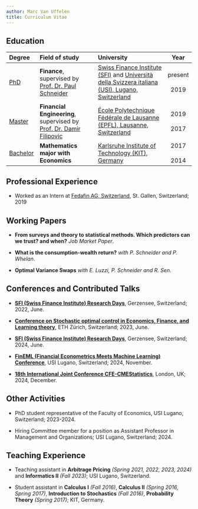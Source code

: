 ```yaml
---
author: Marc Van Uffelen
title: Curriculum Vitae
---
```


## Education

| Degree | Field of study | University | Year |
| :------ | :-------------- | :---------- | :----: |
| <u>PhD</u> | **Finance**, supervised by [Prof. Dr. Paul Schneider](https://sites.google.com/view/paul-schneider) | [Swiss Finance Institute (SFI)](https://www.sfi.ch/en) and [Università della Svizzera italiana (USI), Lugano, Switzerland](https://www.usi.ch/en) | present <br> <i class="fas fa-long-arrow-alt-up"></i> <br> 2019 |
| <u>Master</u> | **Financial Engineering**, supervised by [Prof. Dr. Damir Filipovic](https://www.epfl.ch/labs/csf/)| [École Polytechnique Fédérale de Lausanne (EPFL), Lausanne, Switzerland](https://www.epfl.ch/en/) | 2019 <br> <i class="fas fa-long-arrow-alt-up" style="text-align: center;"></i> <br> 2017 |
| <u>Bachelor</u>   | **Mathematics major with Economics** | [Karlsruhe Institute of Technology (KIT), Germany](https://www.kit.edu/english/) | 2017 <br> <i class="fas fa-long-arrow-alt-up" style="text-align: center;"></i> <br> 2014 |

## Professional Experience
- Worked as an Intern at [Fedafin AG, Switzerland](https://www.fedafin.ch/de/index.html), St. Gallen, Switzerland; 2019

## Working Papers
- **From surveys and theory to statistical methods. Which predictors can we trust? and when?** *Job Market Paper*.

- **What is the consumption-wealth return?** *with P. Schneider and P. Whelan*.

- **Optimal Variance Swaps** *with E. Luzzi, P. Schneider and R. Sen*.

## Conferences and Contributed Talks

- [**SFI (Swiss Finance Institute) Research Days**](https://www.sfi.ch/en/faculty/research-days), Gerzensee, Switzerland; 2022, June.
 
- [**Conference on Stochastic optimal control in Economics, Finance, and Learning theory**](https://math.ethz.ch/fim/activities/conferences/past-conferences/2023/stochastic-optimal-control.html), ETH Zürich, Switzerland; 2023, June.

- [**SFI (Swiss Finance Institute) Research Days**](https://www.sfi.ch/en/faculty/research-days), Gerzensee, Switzerland; 2024, June.

- [**FinEML (Financial Econometrics Meets Machine Learning) Conference**](https://www.eur.nl/en/ese/events/fineml-2023-11-10), USI Lugano, Switzerland; 2024, November.

- [**18th International Joint Conference CFE-CMEStatistics**](https://www.cmstatistics.org/CFECMStatistics2024/), London, UK; 2024, December.

## Other Activities

- PhD student representative of the Faculty of Economics, USI Lugano, Switzerland; 2023-2024.

- Hiring Committee member for a position as Assistant Professor in Management and Organizations; USI Lugano, Switzerland; 2024. 

## Teaching Experience

- Teaching assistant in **Arbitrage Pricing** *(Spring 2021, 2022, 2023, 2024)* and **Informatics II** *(Fall 2023)*; USI Lugano, Switzerland.

- Student assistant in **Calculus I** *(Fall 2016)*, **Calculus II** *(Spring 2016, Spring 2017)*, **Introduction to Stochastics** *(Fall 2016)*, **Probability Theory** *(Spring 2017)*; KIT, Germany.


